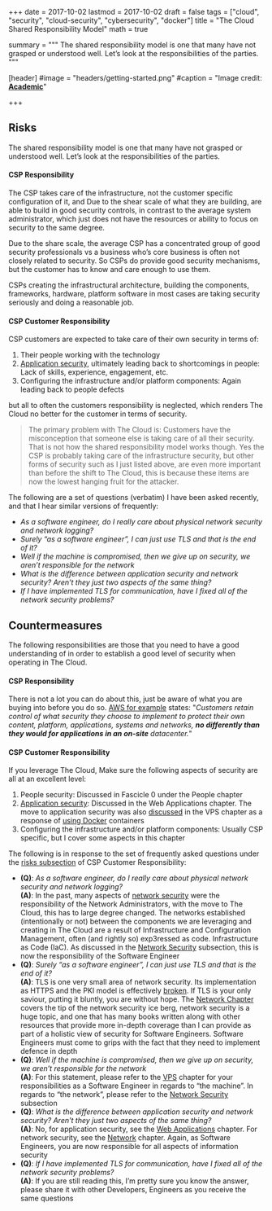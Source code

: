+++
date = 2017-10-02
lastmod = 2017-10-02
draft = false
tags = ["cloud", "security", "cloud-security", "cybersecurity", "docker"]
title = "The Cloud Shared Responsibility Model"
math = true

summary = """
The shared responsibility model is one that many have not grasped or understood well. Let’s look at the responsibilities of the parties.
"""

[header]
#image = "headers/getting-started.png"
#caption = "Image credit: [**Academic**](https://github.com/gcushen/hugo-academic/)"

+++

## Risks

The shared responsibility model is one that many have not grasped or understood well. Let’s look at the responsibilities of the parties.

#### CSP Responsibility

The CSP takes care of the infrastructure, not the customer specific configuration of it, and Due to the shear scale of what they are building, are able to build in good security controls, in contrast to the average system administrator, which just does not have the resources or ability to focus on security to the same degree.

Due to the share scale, the average CSP has a concentrated group of good security professionals vs a business who’s core business is often not closely related to security. So CSPs do provide good security mechanisms, but the customer has to know and care enough to use them.

CSPs creating the infrastructural architecture, building the components, frameworks, hardware, platform software in most cases are taking security seriously and doing a reasonable job.

#### CSP Customer Responsibility

CSP customers are expected to take care of their own security in terms of:

1. Their people working with the technology
2. [Application security](http://f1.holisticinfosecforwebdevelopers.com/chap06.html#web-applications), ultimately leading back to shortcomings in people: Lack of skills, experience, engagement, etc.
3. Configuring the infrastructure and/or platform components: Again leading back to people defects

but all to often the customers responsibility is neglected, which renders The Cloud no better for the customer in terms of security.

> The primary problem with The Cloud is: Customers have the misconception that someone else is taking care of all their security. That is not how the shared responsibility model works though. Yes the CSP is probably taking care of the infrastructure security, but other forms of security such as I just listed above, are even more important than before the shift to The Cloud, this is because these items are now the lowest hanging fruit for the attacker.

The following are a set of questions (verbatim) I have been asked recently, and that I hear similar versions of frequently:

* _As a software engineer, do I really care about physical network security and network logging?_
* _Surely “as a software engineer”, I can just use TLS and that is the end of it?_
* _Well if the machine is compromised, then we give up on security, we aren’t responsible for the network_
* _What is the difference between application security and network security? Aren’t they just two aspects of the same thing?_
* _If I have implemented TLS for communication, have I fixed all of the network security problems?_

## Countermeasures

The following responsibilities are those that you need to have a good understanding of in order to establish a good level of security when operating in The Cloud.

#### CSP Responsibility

There is not a lot you can do about this, just be aware of what you are buying into before you do so. [AWS for example](https://aws.amazon.com/compliance/shared-responsibility-model/) states: "_Customers retain control of what security they choose to implement to protect their own content, platform, applications, systems and networks, **no differently than they would for applications in an on-site** datacenter._"

#### CSP Customer Responsibility

If you leverage The Cloud, Make sure the following aspects of security are all at an excellent level:

1. People security: Discussed in Fascicle 0 under the People chapter
2. [Application security](http://f1.holisticinfosecforwebdevelopers.com/chap06.html#web-applications): Discussed in the Web Applications chapter. The move to application security was also [discussed](http://f1.holisticinfosecforwebdevelopers.com/chap03.html#vps-countermeasures-docker-application-security) in the VPS chapter as a response of [using Docker](/publication/docker-security/) containers
3. Configuring the infrastructure and/or platform components: Usually CSP specific, but I cover some aspects in this chapter

The following is in response to the set of frequently asked questions under the [risks subsection](#shared-responsibility-model-risks) of CSP Customer Responsibility:

* **(Q)**: _As a software engineer, do I really care about physical network security and network logging?_   
**(A)**: In the past, many aspects of [network security](http://f1.holisticinfosecforwebdevelopers.com/chap04.html#network) were the responsibility of the Network Administrators, with the move to The Cloud, this has to large degree changed. The networks established (intentionally or not) between the components we are leveraging and creating in The Cloud are a result of Infrastructure and Configuration Management, often (and rightly so) exp3ressed as code. Infrastructure as Code (IaC). As discussed in the [Network Security](http://f1.holisticinfosecforwebdevelopers.com/chap04.html#leanpub-auto-ssm-identify-risks-1) subsection, this is now the responsibility of the Software Engineer
* **(Q)**: _Surely “as a software engineer”, I can just use TLS and that is the end of it?_  
 **(A)**: TLS is one very small area of network security. Its implementation as HTTPS and the PKI model is effectively [broken](http://f1.holisticinfosecforwebdevelopers.com/chap04.html#network-identify-risks-tls-downgrade). If TLS is your only saviour, putting it bluntly, you are without hope. The [Network Chapter](http://f1.holisticinfosecforwebdevelopers.com/chap04.html#network) covers the tip of the network security ice berg, network security is a huge topic, and one that has many books written along with other resources that provide more in-depth coverage than I can provide as part of a holistic view of security for Software Engineers. Software Engineers must come to grips with the fact that they need to implement defence in depth
* **(Q)**: _Well if the machine is compromised, then we give up on security, we aren’t responsible for the network_  
**(A)**: For this statement, please refer to the [VPS](http://f1.holisticinfosecforwebdevelopers.com/chap03.html#vps) chapter for your responsibilities as a Software Engineer in regards to “the machine”. In regards to “the network”, please refer to the [Network Security](http://f1.holisticinfosecforwebdevelopers.com/chap04.html#leanpub-auto-ssm-identify-risks-1) subsection
* **(Q)**: _What is the difference between application security and network security? Aren’t they just two aspects of the same thing?_  
**(A)**: No, for application security, see the [Web Applications](http://f1.holisticinfosecforwebdevelopers.com/chap06.html#web-applications) chapter. For network security, see the [Network](http://f1.holisticinfosecforwebdevelopers.com/chap04.html#network) chapter. Again, as Software Engineers, you are now responsible for all aspects of information security
* **(Q)**: _If I have implemented TLS for communication, have I fixed all of the network security problems?_  
**(A)**: If you are still reading this, I’m pretty sure you know the answer, please share it with other Developers, Engineers as you receive the same questions
